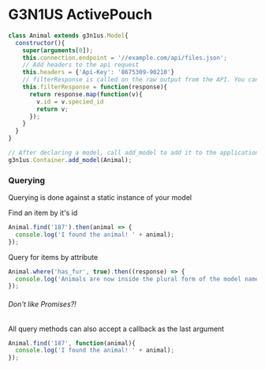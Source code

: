 # G3N1US ActivePouch

`````javascript
class Animal extends g3n1us.Model{
  constructor(){
    super(arguments[0]);
    this.connection.endpoint = '//example.com/api/files.json';
    // Add headers to the api request
    this.headers = {'Api-Key': '8675309-90210'}
    // filterResponse is called on the raw output from the API. You can modify each response object, or get a nested object in the response. Each model must have an 'id' attribute! This is a great place to add this if needed.
    this.filterResponse = function(response){
      return response.map(function(v){
        v.id = v.specied_id
        return v;
      });
    }
  }
}

// After declaring a model, call add_model to add it to the application container
g3n1us.Container.add_model(Animal);
`````

### Querying
Querying is done against a static instance of your model

Find an item by it's id
```javascript
Animal.find('187').then(animal => {
  console.log('I found the animal! ' + animal);
});
```

Query for items by attribute
```javascript
Animal.where('has_fur', true).then((response) => {
  console.log('Animals are now inside the plural form of the model name: response.animals = ', response.animals);
});
```

###### Don't like Promises?!
All query methods can also accept a callback as the last argument
```javascript
Animal.find('187', function(animal){
  console.log('I found the animal! ' + animal);
});
```

